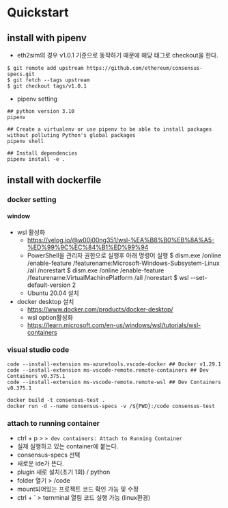 # Quickstart
## install with pipenv
- eth2sim의 경우 v1.0.1 기준으로 동작하기 때문에 해당 태그로 checkout을 한다.
```shell
$ git remote add upstream https://github.com/ethereum/consensus-specs.git
$ git fetch --tags upstream
$ git checkout tags/v1.0.1
```
- pipenv setting
```shell
## python version 3.10
pipenv 

## Create a virtualenv or use pipenv to be able to install packages without polluting Python's global packages
pipenv shell 

## Install dependencies
pipenv install -e .
```

## install with dockerfile
### docker setting 
#### window
- wsl 활성화
    - https://velog.io/@w00j00ng351/wsl-%EA%B8%B0%EB%8A%A5-%ED%99%9C%EC%84%B1%ED%99%94
    - PowerShell을 관리자 권한으로 실행후 아래 명령어 실행
        $ dism.exe /online /enable-feature /featurename:Microsoft-Windows-Subsystem-Linux /all /norestart
        $ dism.exe /online /enable-feature /featurename:VirtualMachinePlatform /all /norestart
        $ wsl --set-default-version 2
    - Ubuntu 20.04 설치
- docker desktop 설치
    - https://www.docker.com/products/docker-desktop/
    - wsl option활성화
    - https://learn.microsoft.com/en-us/windows/wsl/tutorials/wsl-containers

### visual studio code
```shell
code --install-extension ms-azuretools.vscode-docker ## Docker v1.29.1
code --install-extension ms-vscode-remote.remote-containers ## Dev Containers v0.375.1
code --install-extension ms-vscode-remote.remote-wsl ## Dev Containers v0.375.1
```

```shell docker build
docker build -t consensus-test .
docker run -d --name consensus-specs -v /${PWD}:/code consensus-test
```


### attach to running container
- ctrl + p >   `> dev containers: Attach to Running Container`
- 실제 실행하고 있는 container에 붙는다.
- consensus-specs 선택
- 새로운 ide가 뜬다.
- plugin 새로 설치(초기 1회) / python 
- folder 열기 > /code
- mount되어있는 프로젝트 코드 확인 가능 및 수정
- ctrl + ` > ternminal 열림 코드 실행 가능 (linux환경)
